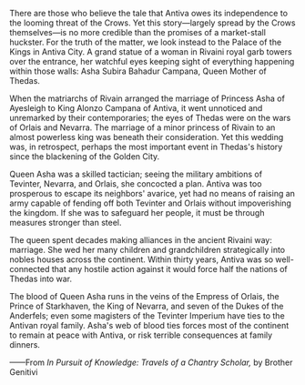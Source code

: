 There are those who believe the tale that Antiva owes its independence to the looming threat of the Crows. Yet this story—largely spread by the Crows themselves—is no more credible than the promises of a market-stall huckster. For the truth of the matter, we look instead to the Palace of the Kings in Antiva City. A grand statue of a woman in Rivaini royal garb towers over the entrance, her watchful eyes keeping sight of everything happening within those walls: Asha Subira Bahadur Campana, Queen Mother of Thedas.

When the matriarchs of Rivain arranged the marriage of Princess Asha of Ayesleigh to King Alonzo Campana of Antiva, it went unnoticed and unremarked by their contemporaries; the eyes of Thedas were on the wars of Orlais and Nevarra. The marriage of a minor princess of Rivain to an almost powerless king was beneath their consideration. Yet this wedding was, in retrospect, perhaps the most important event in Thedas's history since the blackening of the Golden City.

Queen Asha was a skilled tactician; seeing the military ambitions of Tevinter, Nevarra, and Orlais, she concocted a plan. Antiva was too prosperous to escape its neighbors' avarice, yet had no means of raising an army capable of fending off both Tevinter and Orlais without impoverishing the kingdom. If she was to safeguard her people, it must be through measures stronger than steel.

The queen spent decades making alliances in the ancient Rivaini way: marriage. She wed her many children and grandchildren strategically into nobles houses across the continent. Within thirty years, Antiva was so well-connected that any hostile action against it would force half the nations of Thedas into war.

The blood of Queen Asha runs in the veins of the Empress of Orlais, the Prince of Starkhaven, the King of Nevarra, and seven of the Dukes of the Anderfels; even some magisters of the Tevinter Imperium have ties to the Antivan royal family. Asha's web of blood ties forces most of the continent to remain at peace with Antiva, or risk terrible consequences at family dinners.

——From <i> In Pursuit of Knowledge: Travels of a Chantry Scholar, </i> by Brother Genitivi
